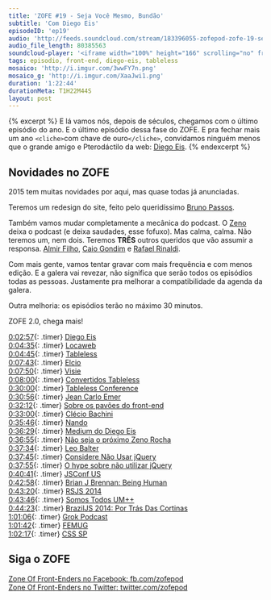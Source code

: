```yaml
---
title: 'ZOFE #19 - Seja Você Mesmo, Bundão'
subtitle: 'Com Diego Eis'
episodeID: 'ep19'
audio: 'http://feeds.soundcloud.com/stream/183396055-zofepod-zofe-19-seja-voce-mesmo-bundao'
audio_file_length: 80385563
soundcloud-player: '<iframe width="100%" height="166" scrolling="no" frameborder="no" src="https://w.soundcloud.com/player/?url=https%3A//api.soundcloud.com/tracks/183396055%3Fsecret_token%3Ds-y3c5I&amp;color=ff5500&amp;auto_play=false&amp;hide_related=false&amp;show_comments=true&amp;show_user=true&amp;show_reposts=false"></iframe>'
tags: episodio, front-end, diego-eis, tableless
mosaico: 'http://i.imgur.com/3wwFY7n.png'
mosaico_g: 'http://i.imgur.com/XaaJwi1.png'
duration: '1:22:44'
durationMeta: T1H22M44S
layout: post
---
```


{% excerpt %}
E lá vamos nós, depois de séculos, chegamos com o último episódio do ano. E o último episódio dessa fase do ZOFE. E pra fechar mais um ano `<cliche>`com chave de ouro`</cliche>`, convidamos ninguém menos que o grande amigo e Pterodáctilo da web: [Diego Eis](https://twitter.com/diegoeis).
{% endexcerpt %}

## Novidades no ZOFE

2015 tem muitas novidades por aqui, mas quase todas já anunciadas.

Teremos um redesign do site, feito pelo queridíssimo [Bruno Passos](https://twitter.com/brunopassos).

Também vamos mudar completamente a mecânica do podcast. O [Zeno](https://twitter.com/zenorocha) deixa o podcast (e deixa saudades, esse fofuxo). Mas calma, calma. Não teremos um, nem dois. Teremos **TRÊS** outros queridos que vão assumir a responsa. [Almir Filho](https://twitter.com/almirfilho), [Caio Gondim](https://twitter.com/caio_gondim) e [Rafael Rinaldi](https://twitter.com/rafaelrinaldi).

Com mais gente, vamos tentar gravar com mais frequência e com menos edição. E a galera vai revezar, não significa que serão todos os episódios todas as pessoas. Justamente pra melhorar a compatibilidade da agenda da galera.

Outra melhoria: os episódios terão no máximo 30 minutos.

ZOFE 2.0, chega mais!

[0:02:57](#t=0:02:57){: .timer} [Diego Eis](https://twitter.com/diegoeis)<br>
[0:04:35](#t=0:04:35){: .timer} [Locaweb](http://locaweb.com.br/)<br>
[0:04:45](#t=0:04:45){: .timer} [Tableless](http://www.tableless.com.br/)<br>
[0:07:43](#t=0:07:43){: .timer} [Elcio](https://twitter.com/elcio)<br>
[0:07:50](#t=0:07:50){: .timer} [Visie](http://visie.com.br/)<br>
[0:08:00](#t=0:08:00){: .timer} [Convertidos Tableless](http://tableless.com.br/convertidos/)<br>
[0:30:00](#t=0:30:00){: .timer} [Tableless Conference](http://tableless.com.br/tablelessconf/)<br>
[0:30:56](#t=0:30:56){: .timer} [Jean Carlo Emer](https://twitter.com/jcemer)<br>
[0:32:12](#t=0:32:12){: .timer} [Sobre os pavões do front-end](https://medium.com/@diegoeis/sobre-os-pavoes-do-front-end-91b8fe0bce00)<br>
[0:33:00](#t=0:33:00){: .timer} [Clécio Bachini](https://twitter.com/cbachini)<br>
[0:35:46](#t=0:35:46){: .timer} [Nando](https://twitter.com/fnando/)<br>
[0:36:29](#t=0:36:29){: .timer} [Medium do Diego Eis](https://medium.com/@diegoeis)<br>
[0:36:55](#t=0:36:55){: .timer} [Não seja o próximo Zeno Rocha](https://medium.com/@diegoeis/nao-seja-o-proximo-zeno-rocha-df02fb8899ce)<br>
[0:37:34](#t=0:37:34){: .timer} [Leo Balter](https://twitter.com/leobalter)<br>
[0:37:45](#t=0:37:45){: .timer} [Considere Não Usar jQuery](http://tableless.com.br/considere-nao-usar-jquery)<br>
[0:37:55](#t=0:37:55){: .timer} [O hype sobre não utilizar jQuery](https://leobalter.github.io/pt-br/jquery/2014/02/19/o-hype-sobre-na%CC%83o-utilizar-jquery.html)<br>
[0:40:41](#t=0:40:41){: .timer} [JSConf US](http://2014.jsconf.us)<br>
[0:42:58](#t=0:42:58){: .timer} [Brian J Brennan: Being Human](https://www.youtube.com/watch?v=LlO2_GecWo8)<br>
[0:43:20](#t=0:43:20){: .timer} [RSJS 2014](http://rsjs.org/2014/)<br>
[0:43:46](#t=0:43:46){: .timer} [Somos Todos UM++](https://speakerdeck.com/danielfilho/rsjs-2014-somos-todos-um-plus-plus)<br>
[0:44:23](#t=0:44:23){: .timer} [BrazilJS 2014: Por Trás Das Cortinas](http://danielfilho.github.io/2014/08/23/braziljs-por-tras-das-cortinas/)<br>
[1:01:06](#t=1:01:06){: .timer} [Grok Podcast](http://grokpodcast.com/)<br>
[1:01:42](#t=1:01:42){: .timer} [FEMUG](http://github.com/braziljs/femug/)<br>
[1:02:17](#t=1:02:17){: .timer} [CSS SP](http://www.meetup.com/CSS-SP/)<br>

## Siga o ZOFE

[Zone Of Front-Enders no Facebook: fb.com/zofepod](http://fb.com/zofepod/ "ZOFE no Facebook: fb.com/zofepod")<br>
[Zone Of Front-Enders no Twitter: twitter.com/zofepod](http://twitter.com/zofepod/ "ZOFE no Twitter")<br>
